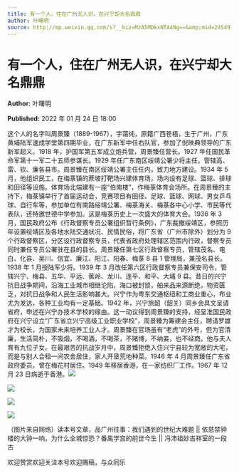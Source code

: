 ```yaml
---
title: 有一个人，住在广州无人识，在兴宁却大名鼎鼎
author: 叶曙明
source: http://mp.weixin.qq.com/s?__biz=MzA5MDkxNTA4Ng==&amp;mid=2454911934&amp;idx=1&amp;sn=ccaf420af9df347d0d957c5116ce9aab&amp;chksm=87a233dfb0d5bac91032242a6b57e93c3e03f66e45dae8b284eeaf4082f1a478188ccd83f13d&poc_token=HJ_Do2ejHyO-wNZGG8Q1S8FdPgy1YBBEob-nUEme
---
```


# 有一个人，住在广州无人识，在兴宁却大名鼎鼎

**Author:** 叶曙明

**Published:** 2022 年 01 月 24 日 18:00

这个人的名字叫周景臻（1889-1967），字蔼纯，原籍广西苍梧，生于广州，广东黄埔陆军速成学堂第四期毕业，在广东新军中任右队官，参加了倪映典领导的广东新军起义。1918 年，护国军第五军成立炮兵营，周景臻任营长。1927 年任国民革命军第十一军二十五师参谋长。1929 年任广东南区绥靖公署少将主任，管辖高、雷、钦、廉各县市。周景臻在南区绥靖公署主任任内，致力地方建设。1934 年 5 月，他组织民工，在梅菉镇的蔗坡打靶场兴建体育场，场内设有足球、篮球、排球和田径等设施。体育场北端建有一座“伯南楼”，作梅菉体育会场所。在周景臻的主持下，梅菉镇举行了首届运动会，竞赛项目有田径、足球、篮球、网球、男女乒乓球、自行车等，参加单位有南路绥靖公署、梅菉海关、梅菉各中心小学、市民等代表队，还特邀世德中学参加。这是梅菉历史上一次盛大的体育大会。1936 年 3 月，国民政府公布《行政督察专员公署组织暂行条例》，广东裁撤绥靖区，参照历年设置绥靖区及各地水陆交通状况、民情民俗，将广东省（广州市除外）划分为 9 个行政督察区，分区设行政督察专员，代表省政府处理辖区范围内行政，督察专员同时兼任专员公署驻在县的县长。周景臻任第七区行政督察专员，管辖茂名、电白、化县、吴川、信宜、廉江、阳江、阳春、梅菉 8 县 1 管理局，兼茂名县长。1938 年 1 月授陆军少将。1939 年 3 月改任第六区行政督察专员兼保安司令，管辖兴宁、梅县、五华、平远、蕉岭、龙川、连平、和平、大埔 9 县。昔日的兴宁抗日战争期间，沿海工业城市相继沦陷，海口被封锁，舶来品来源断绝，物资匮乏，对抗日战争和人民生活影响甚大。兴宁作为粤东交通枢纽和工商业重心，布业尤为发达，各种工业均有一定基础。1942 年，兴宁旅韶（韶关）同乡会具文呈请省府，申述在兴宁办技术学校的缘由。这一动议得到周景臻的支持，经呈准国民政府在兴宁设立“广东省立兴宁高级工业职业学校”，周景臻为筹建会主任，聘请罗雄才为校长，为国家未来培养工业人才。周景臻在官场虽有“老虎”的外号，但为官清廉，生活简朴，不吸烟，不喝酒，不喝茶，不赌博，不纳妾，也不经商。他与夫人育有九位子女。在最艰苦的抗战岁月中，周景臻拒绝入住兴宁县较为宽敞的大宅，而是与别人合租一间农舍居住，家人开垦荒地种菜。1946 年 4 月周景臻任广东省政府委员，曾在梅花村居住。1949 年移居香港，在一家纺织厂工作。1967 年 12 月 23 日病逝于香港。![](https://mmbiz.qpic.cn/mmbiz_jpg/PJWG74pLsMYbM8W5rX6R0KVE84yXHnscRwajeUCBico8MNVGqSSF7TWCF3BpP68YzgIKqRWEz5IjW7eTd8uLwpQ/640)

![](https://mmbiz.qpic.cn/mmbiz_jpg/PJWG74pLsMYbM8W5rX6R0KVE84yXHnscdPhws1yicpS7fSvRp6yFRKb23R9IfUFJss23ojyLJ5JoUq6dEbPQfow/640)

![](https://mmbiz.qpic.cn/mmbiz_jpg/PJWG74pLsMYbM8W5rX6R0KVE84yXHnsc3UicM1YhibkAfLOmwGPJDhkwuSAhnRd7qDWYOyH2dnyy8wa8icc9PI6Ew/640)

![](https://mmbiz.qpic.cn/mmbiz_jpg/PJWG74pLsMYbM8W5rX6R0KVE84yXHnsctodQMichLrdPMyA3J34zR51RjQFkxmLyoKJrMfiaMHMph1xK3rkgFvaw/640)

（图片来自网络）读本号文章，品广州往事：我们遇到的世纪大难题 || 依慈禁钟楼的大钟一响，为什么全城惊恐？番禺学宫的前世今生 || 冯沛祖妙吉祥室的一段古

欢迎赞赏欢迎关注本号欢迎赐稿，与众同乐
